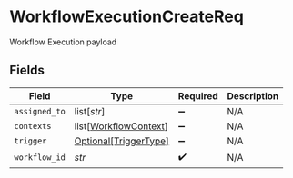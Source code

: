 # WorkflowExecutionCreateReq

Workflow Execution payload


## Fields

| Field                                                           | Type                                                            | Required                                                        | Description                                                     |
| --------------------------------------------------------------- | --------------------------------------------------------------- | --------------------------------------------------------------- | --------------------------------------------------------------- |
| `assigned_to`                                                   | list[*str*]                                                     | :heavy_minus_sign:                                              | N/A                                                             |
| `contexts`                                                      | list[[WorkflowContext](../../models/shared/workflowcontext.md)] | :heavy_minus_sign:                                              | N/A                                                             |
| `trigger`                                                       | [Optional[TriggerType]](../../models/shared/triggertype.md)     | :heavy_minus_sign:                                              | N/A                                                             |
| `workflow_id`                                                   | *str*                                                           | :heavy_check_mark:                                              | N/A                                                             |
